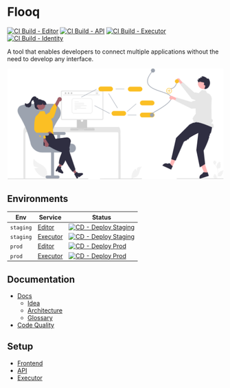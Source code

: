 # Flooq

[![CI Build - Editor](https://github.com/Agile-Waterfall-Inc/flooq/actions/workflows/ci.editor.yml/badge.svg)](https://github.com/Agile-Waterfall-Inc/flooq/actions/workflows/ci.editor.yml)
[![CI Build - API](https://github.com/Agile-Waterfall-Inc/flooq/actions/workflows/ci.api.yml/badge.svg)](https://github.com/Agile-Waterfall-Inc/flooq/actions/workflows/ci.api.yml)
[![CI Build - Executor](https://github.com/Agile-Waterfall-Inc/flooq/actions/workflows/ci.executor.yml/badge.svg)](https://github.com/Agile-Waterfall-Inc/flooq/actions/workflows/ci.executor.yml)
[![CI Build - Identity](https://github.com/Agile-Waterfall-Inc/flooq/actions/workflows/ci.identity.yml/badge.svg)](https://github.com/Agile-Waterfall-Inc/flooq/actions/workflows/ci.identity.yml)

A tool that enables developers to connect multiple applications without the need to develop any interface.

![Title](./docs/assets/title-image.svg)

## Environments

|Env|Service|Status|
|-|-|-|
|`staging`|[Editor](https://editor-staging.flooq.io/)|[![CD - Deploy Staging](https://github.com/Agile-Waterfall-Inc/flooq/actions/workflows/cd.deploy.staging.yml/badge.svg)](https://github.com/Agile-Waterfall-Inc/flooq/actions/workflows/cd.deploy.staging.yml)|
|`staging`|[Executor](https://executor-staging.flooq.io/version)|[![CD - Deploy Staging](https://github.com/Agile-Waterfall-Inc/flooq/actions/workflows/cd.deploy.staging.yml/badge.svg)](https://github.com/Agile-Waterfall-Inc/flooq/actions/workflows/cd.deploy.staging.yml)|
|`prod`|[Editor](https://editor.flooq.io/)|[![CD - Deploy Prod](https://github.com/Agile-Waterfall-Inc/flooq/actions/workflows/cd.deploy.prod.yml/badge.svg)](https://github.com/Agile-Waterfall-Inc/flooq/actions/workflows/cd.deploy.prod.yml)|
|`prod`|[Executor](https://executor.flooq.io/)|[![CD - Deploy Prod](https://github.com/Agile-Waterfall-Inc/flooq/actions/workflows/cd.deploy.prod.yml/badge.svg)](https://github.com/Agile-Waterfall-Inc/flooq/actions/workflows/cd.deploy.prod.yml)|

## Documentation

- [Docs](./docs/README.md)
  - [Idea](./docs/idea.md)
  - [Architecture](./docs/architecture.md)
  - [Glossary](./docs/glossary.md)
- [Code Quality](https://sonarcloud.io/organizations/agile-waterfall/projects)

## Setup

- [Frontend](./src/editor/README.md)
- [API](./src/api/README.md)
- [Executor](./src/executor/README.md)
